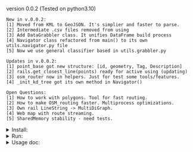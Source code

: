 version 0.0.2
(Tested on python3.10)

```
New in v.0.0.2:
[1] Moved from KML to GeoJSON. It's simplier and faster to parse.
[2] Intermediate .csv files removed from using
[3] Add DataGrabbler class. It unifies DataFrame build process 
[4] Navigator class refactored from main() to its own utils.navigator.py file
[5] Now we use general classifier based in utils.grabbler.py

Updates in v.0.0.2:
[1] point_base got new structure: [id, geometry, Tag, Description]
[2] rails.get_closest_line(points) ready for active using (updating)
[3] osm_router now in helpers. Just for test some tools/features.
[4] _init_kd_tree got its own method in Navigator()

Open Questions:
[1] How to work with polygons. Tool for fast routing.
[2] How to make OSM_routing faster. Multiprocess optimizations.
[3] Own rail LineString -> MultiDiGraph.
[4] Web map with route streaming.
[5] SharedMemory stability - need tests. 
```

<details><summary>Install:</summary>
<p>

```console
git clone https://bitbucket.locotech-signal.ru/scm/~ignat.penshin/navigator.git
cd navigator
pip install -r requirements.txt
```
</p>
</details>

<details><summary>Run:</summary>
<p>

```console
python main.py
```
</p>
</details>

<details><summary>Usage doc:</summary>
<p>

1) main.py will create Navigator class instance and run Navigator.tracking_info()
   it will emulate train-motion data and build kd-tree for 5 closest points:

2) closest points are shared with utils.shared_memory.RamBox object 
   so, you can use it that way:
   
    ```python
    from utils.shared_memory import RamBox
    from time import sleep

    data = RamBox(name = "point_routing", role = "r")

    while True:
        s = data.read()
        if type(s) == list:
            print(s)
            sleep(1)
        continue
    ```
    shared data contains next info (for example):

    ```python
    data: list[dict[str, int|float|str|tuple[float, float]]]
    
    data = [{'Pose': (37.419485, 55.727001), 'Speed': 13.9, 'Heading': 271.27}, 
            {'id': 341, 'coords': (37.415335, 55.726974),'Tag': "path", 'Description': None,  'direct_m': 260.74}, 
            {'id': 696, 'coords': (37.41496, 55.726992), 'Tag': "platform", 'Description': None, 'direct_m': 284.32}, 
            {'id': 697, 'coords': (37.414956, 55.726977),'Tag': "crossing", 'Description': None,  'direct_m': 284.58}, 
            {'id': 117, 'coords': (37.41485, 55.727057), 'Tag': "tongue", 'Description': None, 'direct_m': 291.3}, 
            {'id': 343, 'coords': (37.414614, 55.726994),'Tag': "station", 'Description': "Усово",  'direct_m': 306.06}
           ]
    
                    ### Data Description ###

    # data[0]   -> Train:           Pose (lon, lat: WGS-84), 
    #                               Speed (km/h), 
    #                               Heading (azimuth to North in degrees)

    # data[1:6] -> Point info dict: id (point index from DB), 
    #                               coords (lon, lat: WGS-84)
    #                               Tag (type: str from classifier)
    #                               Description (Optional[str] augmented info)
    #                               direct_m (distance to point in meters)

    ```
3) You can check 
   ```console 
   python test_shared.py 
   ``` 
   to make sure the system is working.

4) By the way: Sometimes there is no detected points around. So you will take only train coords in shared data list. 

</p>
</details>

